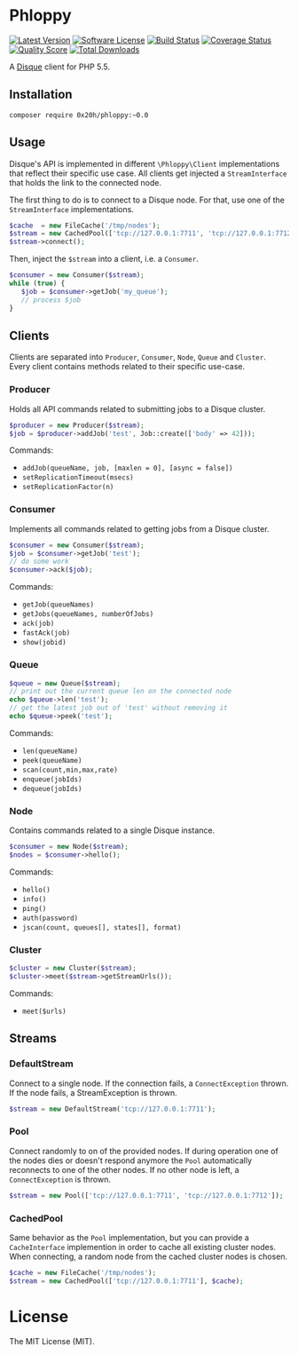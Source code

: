 # Phloppy
[![Latest Version](https://img.shields.io/github/release/0x20h/phloppy.svg?style=flat-square)](https://github.com/0x20h/phloppy/releases)
[![Software License](https://img.shields.io/badge/license-MIT-brightgreen.svg?style=flat-square)](LICENSE.md)
[![Build Status](https://img.shields.io/travis/0x20h/phloppy/master.svg?style=flat-square)](https://travis-ci.org/0x20h/phloppy)
[![Coverage Status](https://img.shields.io/scrutinizer/coverage/g/0x20h/phloppy.svg?style=flat-square)](https://scrutinizer-ci.com/g/0x20h/phloppy/code-structure)
[![Quality Score](https://img.shields.io/scrutinizer/g/0x20h/phloppy.svg?style=flat-square)](https://scrutinizer-ci.com/g/0x20h/phloppy)
[![Total Downloads](https://img.shields.io/packagist/dt/0x20h/phloppy.svg?style=flat-square)](https://packagist.org/packages/0x20h/phloppy)

A [Disque](https://github.com/antirez/disque) client for PHP 5.5.

## Installation

```
composer require 0x20h/phloppy:~0.0
```

## Usage

Disque's API is implemented in different `\Phloppy\Client` implementations that
reflect their specific use case. All clients get injected a `StreamInterface`
that holds the link to the connected node.

The first thing to do is to connect to a Disque node. For that, use one of the
`StreamInterface` implementations.

``` php
$cache  = new FileCache('/tmp/nodes');
$stream = new CachedPool(['tcp://127.0.0.1:7711', 'tcp://127.0.0.1:7712'], $cache);
$stream->connect();
```

Then, inject the `$stream` into a client, i.e. a `Consumer`.

``` php
$consumer = new Consumer($stream);
while (true) {
   $job = $consumer->getJob('my_queue');
   // process $job
}
```

## Clients

Clients are separated into `Producer`, `Consumer`, `Node`, `Queue` and `Cluster`.
Every client contains methods related to their specific use-case.

### Producer

Holds all API commands related to submitting jobs to a Disque cluster.

``` php
$producer = new Producer($stream);
$job = $producer->addJob('test', Job::create(['body' => 42]));
```

Commands:

- `addJob(queueName, job, [maxlen = 0], [async = false])`
- `setReplicationTimeout(msecs)`
- `setReplicationFactor(n)`

### Consumer

Implements all commands related to getting jobs from a Disque cluster.

``` php
$consumer = new Consumer($stream);
$job = $consumer->getJob('test');
// do some work
$consumer->ack($job);
```

Commands:

- `getJob(queueNames)`
- `getJobs(queueNames, numberOfJobs)`
- `ack(job)`
- `fastAck(job)`
- `show(jobid)`

### Queue

``` php
$queue = new Queue($stream);
// print out the current queue len on the connected node
echo $queue->len('test');
// get the latest job out of 'test' without removing it
echo $queue->peek('test');
```

Commands:

- `len(queueName)`
- `peek(queueName)`
- `scan(count,min,max,rate)`
- `enqueue(jobIds)`
- `dequeue(jobIds)`

### Node

Contains commands related to a single Disque instance.

``` php
$consumer = new Node($stream);
$nodes = $consumer->hello();
```

Commands:

- `hello()`
- `info()`
- `ping()`
- `auth(password)`
- `jscan(count, queues[], states[], format)`

### Cluster

``` php
$cluster = new Cluster($stream);
$cluster->meet($stream->getStreamUrls());
```

Commands:

- `meet($urls)`

## Streams

### DefaultStream

Connect to a single node. If the connection fails, a `ConnectException` thrown.
If the node fails, a StreamException is thrown.

``` php
$stream = new DefaultStream('tcp://127.0.0.1:7711');
```

### Pool

Connect randomly to on of the provided nodes. If during operation one of the nodes dies or doesn't respond anymore
the `Pool` automatically reconnects to one of the other nodes. If no other node is left, a `ConnectException` is thrown.

``` php
$stream = new Pool(['tcp://127.0.0.1:7711', 'tcp://127.0.0.1:7712']);
```

### CachedPool

Same behavior as the `Pool` implementation, but you can provide a `CacheInterface` implemention
in order to cache all existing cluster nodes. When connecting, a random node from the cached 
cluster nodes is chosen.

``` php
$cache = new FileCache('/tmp/nodes');
$stream = new CachedPool(['tcp://127.0.0.1:7711'], $cache);
```


# License

The MIT License (MIT).
